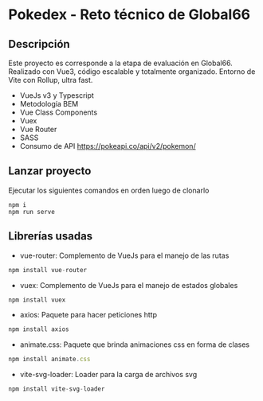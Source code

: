 # Pokedex - Reto técnico de Global66

## Descripción

Este proyecto es corresponde a la etapa de evaluación en Global66.
Realizado con Vue3, código escalable y totalmente organizado.
Entorno de Vite con Rollup, ultra fast.

* VueJs v3 y Typescript
* Metodología BEM
* Vue Class Components
* Vuex
* Vue Router
* SASS
* Consumo de API https://pokeapi.co/api/v2/pokemon/

## Lanzar proyecto

Ejecutar los siguientes comandos en orden luego de clonarlo
```
npm i
npm run serve
```

## Librerías usadas

* vue-router: Complemento de VueJs para el manejo de las rutas

```js
npm install vue-router
```

* vuex: Complemento de VueJs para el manejo de estados globales

```js
npm install vuex
```

* axios: Paquete para hacer peticiones http

```js
npm install axios
```

* animate.css: Paquete que brinda animaciones css en forma de clases

```js
npm install animate.css
```

* vite-svg-loader: Loader para la carga de archivos svg

```js
npm install vite-svg-loader
```
